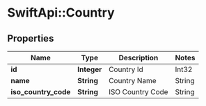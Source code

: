 # SwiftApi::Country

## Properties
Name | Type | Description | Notes
------------ | ------------- | ------------- | -------------
**id** | **Integer** | Country Id | Int32 | Update Allowed. | 
**name** | **String** | Country Name | String | Update Denied. | 
**iso_country_code** | **String** | ISO Country Code | String | Update Denied. | 



